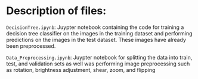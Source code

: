 # Description of files:

`DecisionTree.ipynb`: Juypter notebook containing the code for training a decision tree classifier on the images in the training dataset and performing predictions on the images in the test dataset. These images have already been preprocessed.

`Data_Preprocessing.ipynb`: Juypter notebook for splitting the data into train, test, and validation sets as well was performing image preprocessing such as rotation, brightness adjustment, shear, zoom, and flipping